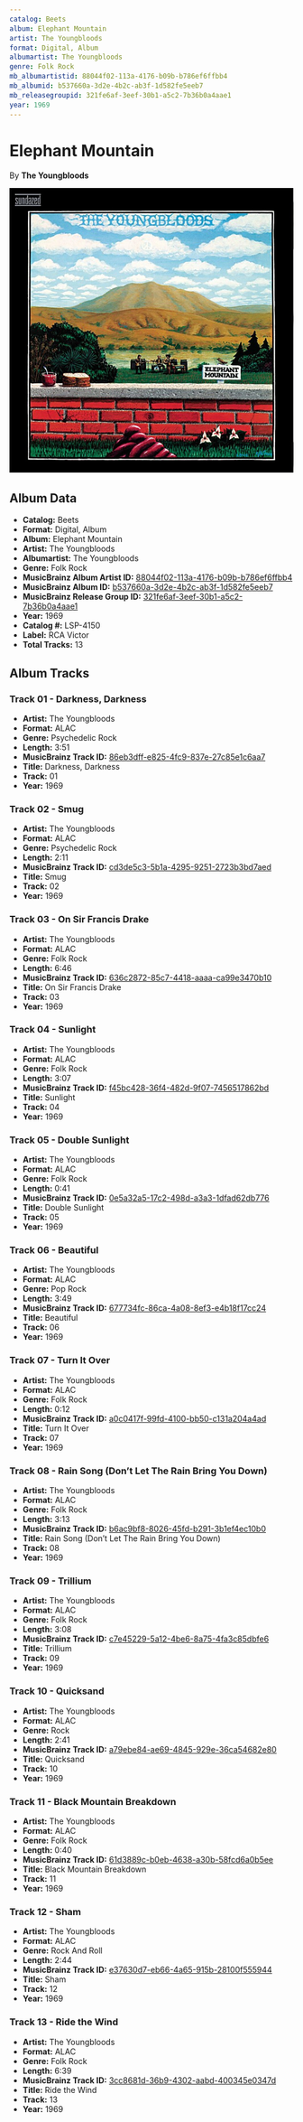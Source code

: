 ```yaml
---
catalog: Beets
album: Elephant Mountain
artist: The Youngbloods
format: Digital, Album
albumartist: The Youngbloods
genre: Folk Rock
mb_albumartistid: 88044f02-113a-4176-b09b-b786ef6ffbb4
mb_albumid: b537660a-3d2e-4b2c-ab3f-1d582fe5eeb7
mb_releasegroupid: 321fe6af-3eef-30b1-a5c2-7b36b0a4aae1
year: 1969
---
```


# Elephant Mountain

By **The Youngbloods**

![](../../assets/beetscovers/The_Youngbloods-Elephant_Mountain.jpg)

## Album Data

- **Catalog:** Beets
- **Format:** Digital, Album
- **Album:** Elephant Mountain
- **Artist:** The Youngbloods
- **Albumartist:** The Youngbloods
- **Genre:** Folk Rock
- **MusicBrainz Album Artist ID:** [88044f02-113a-4176-b09b-b786ef6ffbb4](https://musicbrainz.org/artist/88044f02-113a-4176-b09b-b786ef6ffbb4)
- **MusicBrainz Album ID:** [b537660a-3d2e-4b2c-ab3f-1d582fe5eeb7](https://musicbrainz.org/release/b537660a-3d2e-4b2c-ab3f-1d582fe5eeb7)
- **MusicBrainz Release Group ID:** [321fe6af-3eef-30b1-a5c2-7b36b0a4aae1](https://musicbrainz.org/release-group/321fe6af-3eef-30b1-a5c2-7b36b0a4aae1)
- **Year:** 1969
- **Catalog #:** LSP-4150
- **Label:** RCA Victor
- **Total Tracks:** 13

## Album Tracks

### Track 01 - Darkness, Darkness

- **Artist:** The Youngbloods
- **Format:** ALAC
- **Genre:** Psychedelic Rock
- **Length:** 3:51
- **MusicBrainz Track ID:** [86eb3dff-e825-4fc9-837e-27c85e1c6aa7](https://musicbrainz.org/recording/86eb3dff-e825-4fc9-837e-27c85e1c6aa7)
- **Title:** Darkness, Darkness
- **Track:** 01
- **Year:** 1969

### Track 02 - Smug

- **Artist:** The Youngbloods
- **Format:** ALAC
- **Genre:** Psychedelic Rock
- **Length:** 2:11
- **MusicBrainz Track ID:** [cd3de5c3-5b1a-4295-9251-2723b3bd7aed](https://musicbrainz.org/recording/cd3de5c3-5b1a-4295-9251-2723b3bd7aed)
- **Title:** Smug
- **Track:** 02
- **Year:** 1969

### Track 03 - On Sir Francis Drake

- **Artist:** The Youngbloods
- **Format:** ALAC
- **Genre:** Folk Rock
- **Length:** 6:46
- **MusicBrainz Track ID:** [636c2872-85c7-4418-aaaa-ca99e3470b10](https://musicbrainz.org/recording/636c2872-85c7-4418-aaaa-ca99e3470b10)
- **Title:** On Sir Francis Drake
- **Track:** 03
- **Year:** 1969

### Track 04 - Sunlight

- **Artist:** The Youngbloods
- **Format:** ALAC
- **Genre:** Folk Rock
- **Length:** 3:07
- **MusicBrainz Track ID:** [f45bc428-36f4-482d-9f07-7456517862bd](https://musicbrainz.org/recording/f45bc428-36f4-482d-9f07-7456517862bd)
- **Title:** Sunlight
- **Track:** 04
- **Year:** 1969

### Track 05 - Double Sunlight

- **Artist:** The Youngbloods
- **Format:** ALAC
- **Genre:** Folk Rock
- **Length:** 0:41
- **MusicBrainz Track ID:** [0e5a32a5-17c2-498d-a3a3-1dfad62db776](https://musicbrainz.org/recording/0e5a32a5-17c2-498d-a3a3-1dfad62db776)
- **Title:** Double Sunlight
- **Track:** 05
- **Year:** 1969

### Track 06 - Beautiful

- **Artist:** The Youngbloods
- **Format:** ALAC
- **Genre:** Pop Rock
- **Length:** 3:49
- **MusicBrainz Track ID:** [677734fc-86ca-4a08-8ef3-e4b18f17cc24](https://musicbrainz.org/recording/677734fc-86ca-4a08-8ef3-e4b18f17cc24)
- **Title:** Beautiful
- **Track:** 06
- **Year:** 1969

### Track 07 - Turn It Over

- **Artist:** The Youngbloods
- **Format:** ALAC
- **Genre:** Folk Rock
- **Length:** 0:12
- **MusicBrainz Track ID:** [a0c0417f-99fd-4100-bb50-c131a204a4ad](https://musicbrainz.org/recording/a0c0417f-99fd-4100-bb50-c131a204a4ad)
- **Title:** Turn It Over
- **Track:** 07
- **Year:** 1969

### Track 08 - Rain Song (Don’t Let The Rain Bring You Down)

- **Artist:** The Youngbloods
- **Format:** ALAC
- **Genre:** Folk Rock
- **Length:** 3:13
- **MusicBrainz Track ID:** [b6ac9bf8-8026-45fd-b291-3b1ef4ec10b0](https://musicbrainz.org/recording/b6ac9bf8-8026-45fd-b291-3b1ef4ec10b0)
- **Title:** Rain Song (Don’t Let The Rain Bring You Down)
- **Track:** 08
- **Year:** 1969

### Track 09 - Trillium

- **Artist:** The Youngbloods
- **Format:** ALAC
- **Genre:** Folk Rock
- **Length:** 3:08
- **MusicBrainz Track ID:** [c7e45229-5a12-4be6-8a75-4fa3c85dbfe6](https://musicbrainz.org/recording/c7e45229-5a12-4be6-8a75-4fa3c85dbfe6)
- **Title:** Trillium
- **Track:** 09
- **Year:** 1969

### Track 10 - Quicksand

- **Artist:** The Youngbloods
- **Format:** ALAC
- **Genre:** Rock
- **Length:** 2:41
- **MusicBrainz Track ID:** [a79ebe84-ae69-4845-929e-36ca54682e80](https://musicbrainz.org/recording/a79ebe84-ae69-4845-929e-36ca54682e80)
- **Title:** Quicksand
- **Track:** 10
- **Year:** 1969

### Track 11 - Black Mountain Breakdown

- **Artist:** The Youngbloods
- **Format:** ALAC
- **Genre:** Folk Rock
- **Length:** 0:40
- **MusicBrainz Track ID:** [61d3889c-b0eb-4638-a30b-58fcd6a0b5ee](https://musicbrainz.org/recording/61d3889c-b0eb-4638-a30b-58fcd6a0b5ee)
- **Title:** Black Mountain Breakdown
- **Track:** 11
- **Year:** 1969

### Track 12 - Sham

- **Artist:** The Youngbloods
- **Format:** ALAC
- **Genre:** Rock And Roll
- **Length:** 2:44
- **MusicBrainz Track ID:** [e37630d7-eb66-4a65-915b-28100f555944](https://musicbrainz.org/recording/e37630d7-eb66-4a65-915b-28100f555944)
- **Title:** Sham
- **Track:** 12
- **Year:** 1969

### Track 13 - Ride the Wind

- **Artist:** The Youngbloods
- **Format:** ALAC
- **Genre:** Folk Rock
- **Length:** 6:39
- **MusicBrainz Track ID:** [3cc8681d-36b9-4302-aabd-400345e0347d](https://musicbrainz.org/recording/3cc8681d-36b9-4302-aabd-400345e0347d)
- **Title:** Ride the Wind
- **Track:** 13
- **Year:** 1969

